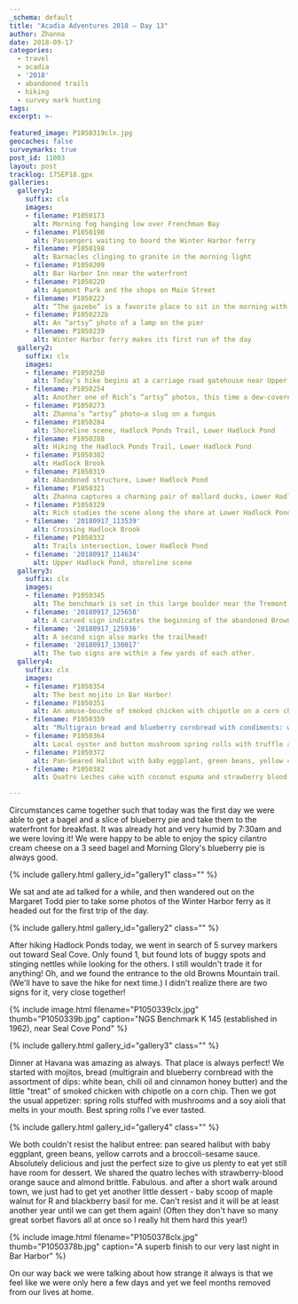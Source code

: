 ```yaml
---
_schema: default
title: "Acadia Adventures 2018 – Day 13"
author: Zhanna
date: 2018-09-17
categories:
  - travel
  - acadia
  - '2018' 
  - abandoned trails
  - hiking
  - survey mark hunting
tags:
excerpt: >-
  
featured_image: P1050319clx.jpg
geocaches: false
surveymarks: true
post_id: 11003
layout: post
tracklog: 17SEP18.gpx
galleries:
  gallery1:
    suffix: clx
    images:
    - filename: P1050173  
      alt: Morning fog hanging low over Frenchman Bay    
    - filename: P1050190
      alt: Passengers waiting to board the Winter Harbor ferry 
    - filename: P1050198
      alt: Barnacles clinging to granite in the morning light
    - filename: P1050209
      alt: Bar Harbor Inn near the waterfront     
    - filename: P1050220
      alt: Agamont Park and the shops on Main Street    
    - filename: P1050223
      alt: “The gazebo” is a favorite place to sit in the morning with pastries, tea and coffee from The Morning Glory bakery.  
    - filename: P1050232b
      alt: An “artsy” photo of a lamp on the pier
    - filename: P1050239
      alt: Winter Harbor ferry makes its first run of the day                   
  gallery2:
    suffix: clx
    images:
    - filename: P1050250
      alt: Today’s hike begins at a carriage road gatehouse near Upper Hadlock Pond    
    - filename: P1050254
      alt: Another one of Rich’s “artsy” photos, this time a dew-covered spider web
    - filename: P1050273
      alt: Zhanna’s “artsy” photo—a slug on a fungus
    - filename: P1050284
      alt: Shoreline scene, Hadlock Ponds Trail, Lower Hadlock Pond         
    - filename: P1050288
      alt: Hiking the Hadlock Ponds Trail, Lower Hadlock Pond  
    - filename: P1050302
      alt: Hadlock Brook
    - filename: P1050319
      alt: Abandoned structure, Lower Hadlock Pond
    - filename: P1050321
      alt: Zhanna captures a charming pair of mallard ducks, Lower Hadlock Pond       
    - filename: P1050329
      alt: Rich studies the scene along the shore at Lower Hadlock Pond   
    - filename: '20180917_113539'
      alt: Crossing Hadlock Brook 
    - filename: P1050332
      alt: Trails intersection, Lower Hadlock Pond
    - filename: '20180917_114634'
      alt: Upper Hadlock Pond, shoreline scene                             
  gallery3:
    suffix: clx
    images:
    - filename: P1050345
      alt: The benchmark is set in this large boulder near the Tremont Baptist Church   
    - filename: '20180917_125658'
      alt: A carved sign indicates the beginning of the abandoned Brown Mountain Trail 
    - filename: '20180917_125936'
      alt: A second sign also marks the trailhead! 
    - filename: '20180917_130017'
      alt: The two signs are within a few yards of each other.                   
  gallery4:
    suffix: clx
    images:
    - filename: P1050354
      alt: The best mojito in Bar Harbor!          
    - filename: P1050351
      alt: An amuse-bouche of smoked chicken with chipotle on a corn chip
    - filename: P1050359
      alt: "Multigrain bread and blueberry cornbread with condiments: white bean dip, chili oil and cinnamon honey butter"
    - filename: P1050364
      alt: Local oyster and button mushroom spring rolls with truffle aioli and soy glaze      
    - filename: P1050372
      alt: Pan-Seared Halibut with baby eggplant, green beans, yellow carrots and a broccoli-sesame sauce
    - filename: P1050382
      alt: Quatro Leches cake with coconut espuma and strawberry blood orange coulis, topped with a spicy almond brittle      

---
```


Circumstances came together such that today was the first day we were able to get a bagel and a slice of blueberry pie and take them to the waterfront for breakfast. It was already hot and very humid by 7:30am and we were loving it! We were happy to be able to enjoy the spicy cilantro cream cheese on a 3 seed bagel and Morning Glory's blueberry pie is always good. 

{% include gallery.html gallery_id="gallery1" class="" %}

We sat and ate ad talked for a while, and then wandered out on the Margaret Todd pier to take some photos of the Winter Harbor ferry as it headed out for the first trip of the day.

{% include gallery.html gallery_id="gallery2" class="" %}

After hiking Hadlock Ponds today, we went in search of 5 survey markers out toward Seal Cove. Only found 1, but found lots of buggy spots and stinging nettles while looking for the others. I still wouldn't trade it for anything! Oh, and we found the entrance to the old Browns Mountain trail. (We'll have to save the hike for next time.) I didn't realize there are two signs for it, very close together!

{% include image.html filename="P1050339clx.jpg" thumb="P1050339b.jpg" caption="NGS Benchmark K 145 (established in 1962), near Seal Cove Pond" %}

{% include gallery.html gallery_id="gallery3" class="" %}

Dinner at Havana was amazing as always. That place is always perfect! We started with mojitos, bread (multigrain and blueberry cornbread with the assortment of dips: white bean, chili oil and cinnamon honey butter) and the little "treat" of smoked chicken with chipotle on a corn chip. Then we got the usual appetizer: spring rolls stuffed with mushrooms and a soy aioli that melts in your mouth. Best spring rolls I've ever tasted.

{% include gallery.html gallery_id="gallery4" class="" %}

We both couldn't resist the halibut entree: pan seared halibut with baby eggplant, green beans, yellow carrots and a broccoli-sesame sauce. Absolutely delicious and just the perfect size to give us plenty to eat yet still have room for dessert. We shared the quatro leches with strawberry-blood orange sauce and almond brittle. Fabulous. and after a short walk around town, we just had to get yet another little dessert - baby scoop of maple walnut for R and blackberry basil for me. Can't resist and it will be at least another year until we can get them again! (Often they don't have so many great sorbet flavors all at once so I really hit them hard this year!)

{% include image.html filename="P1050378clx.jpg" thumb="P1050378b.jpg" caption="A superb finish to our very last night in Bar Harbor" %}

On our way back we were talking about how strange it always is that we feel like we were only here a few days and yet we feel months removed from our lives at home.